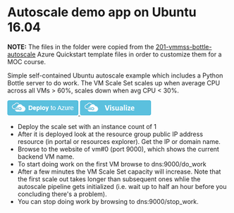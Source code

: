 # Autoscale demo app on Ubuntu 16.04

**NOTE:** The files in the folder were copied from the <a href="https://github.com/Azure/azure-quickstart-templates/tree/master/201-vmss-bottle-autoscale" target="_blank">201-vmmss-bottle-autoscale</a> Azure Quickstart template files in order to customize them for a MOC course. 

Simple self-contained Ubuntu autoscale example which includes a Python Bottle server to do work. The VM Scale Set scales up when average CPU across all VMs > 60%, scales down when avg CPU < 30%.

<a href="https://portal.azure.com/#create/Microsoft.Template/uri/https%3A%2F%2Fraw.githubusercontent.com%2FAzure%2Fazure-quickstart-templates%2Fmaster%2F201-vmss-bottle-autoscale%2Fazuredeploy.json" target="_blank">
    <img src="https://raw.githubusercontent.com/Azure/azure-quickstart-templates/master/1-CONTRIBUTION-GUIDE/images/deploytoazure.png"/>
</a>
<a href="http://armviz.io/#/?load=https%3A%2F%2Fraw.githubusercontent.com%2FAzure%2Fazure-quickstart-templates%2Fmaster%2F201-vmss-bottle-autoscale%2Fazuredeploy.json" target="_blank">
    <img src="https://raw.githubusercontent.com/Azure/azure-quickstart-templates/master/1-CONTRIBUTION-GUIDE/images/visualizebutton.png"/>
</a>

- Deploy the scale set with an instance count of 1
- After it is deployed look at the resource group public IP address resource (in portal or resources explorer). Get the IP or domain name.
- Browse to the website of vm#0 (port 9000), which shows the current backend VM name.
- To start doing work on the first VM browse to dns:9000/do_work
- After a few minutes the VM Scale Set capacity will increase. Note that the first scale out takes longer than subsequent ones whlie the autoscale pipeline gets initialized (i.e. wait up to half an hour before you concluding there's a problem).
- You can stop doing work by browsing to dns:9000/stop_work.
